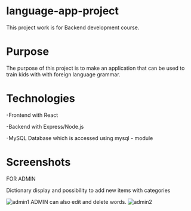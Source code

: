 # language-app-project
This project work is for Backend development course.
# Purpose
The purpose of this project is to make an application that can be used to train kids with with foreign language grammar.
# Technologies
-Frontend with React

-Backend with Express/Node.js

-MySQL Database which is accessed using mysql - module

# Screenshots
FOR ADMIN

Dictionary display and possibility to add new items with categories

![admin1](https://user-images.githubusercontent.com/77788188/149498725-dbe57c8f-433d-43df-b1cc-e2870d10aaa3.jpg)
ADMIN can also edit and delete words.
![admin2](https://user-images.githubusercontent.com/77788188/149498865-d80a6bb7-7d95-4636-9d31-cff5b97dd573.jpg)
